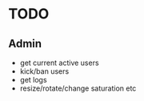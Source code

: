 # TODO

## Admin 

* get current active users
* kick/ban users
* get logs 
* resize/rotate/change saturation etc
